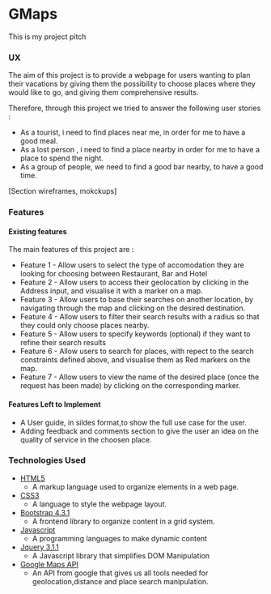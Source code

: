 # GMaps
This is my project pitch

### UX

The aim of this project is to provide a webpage for users wanting to plan their vacations by giving them the possibility to choose places where they would like to go, and giving them comprehensive results.  

Therefore, through this project we tried to answer the following user stories :

* As a tourist, i need to find places near me, in order for me to have a good meal.
* As a lost person , i need to find a place nearby in order for  me to have a place to spend the night.
* As a group of people, we need to find a good bar nearby, to have a good time.

 [Section wireframes, mokckups]
 
 ### Features

 #### Existing features
 
The main features of this project are : 

* Feature 1 - Allow users to select the type of accomodation they are looking for choosing between Restaurant, Bar and Hotel
* Feature 2 - Allow users to access their geolocation by clicking in the Address input, and visualise it with a marker on a map.
* Feature 3 - Allow users to base their searches on another location, by navigating through the map and clicking on the desired destination.
* Feature 4 - Allow users to filter their search results with a radius so that they could only choose places nearby.
* Feature 5 - Allow users to specify keywords (optional) if they want to refine their search results
* Feature 6 - Allow users to search for places, with repect to the search constraints defined above, and visualise them as Red markers on the map.
* Feature 7 - Allow users to view the name of the desired place (once the request has been made) by clicking on the corresponding marker.

#### Features Left to Implement

* A User guide, in sildes format,to show the full use case for the user.
* Adding feedback and comments section to give the user an idea on the quality of service in the choosen place.

### Technologies Used

- [HTML5](https://www.w3.org/TR/html52/)
  - A markup language used to organize elements in a web page.
- [CSS3](https://devdocs.io/css/)
  - A language to style the webpage layout.
- [Bootstrap 4.3.1](https://getbootstrap.com/docs/4.3/)
  - A frontend library to organize content in a grid system.
- [Javascript](https://devdocs.io/javascript/)
  - A programming languages to make dynamic content
- [Jquery 3.1.1](https://jquery.com)
  - A Javascript library that simplifies DOM Manipulation
- [Google Maps API](https://developers.google.com/maps/)
  - An API from google that gives us all tools needed for geolocation,distance and place search manipulation.
